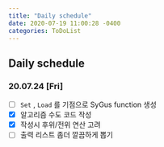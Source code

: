 ```yaml
---
title: "Daily schedule"
date: 2020-07-19 11:00:28 -0400
categories: ToDoList
---
```


## Daily schedule

### 20.07.24 [Fri]

- [ ] ```Set``` , ```Load``` 를 기점으로 SyGus function 생성
- [x] 알고리즘 수도 코드 작성
- [x] 작성시 후위/전위 연산 고려
- [ ] 출력 리스트 좀더 깔끔하게 뽑기